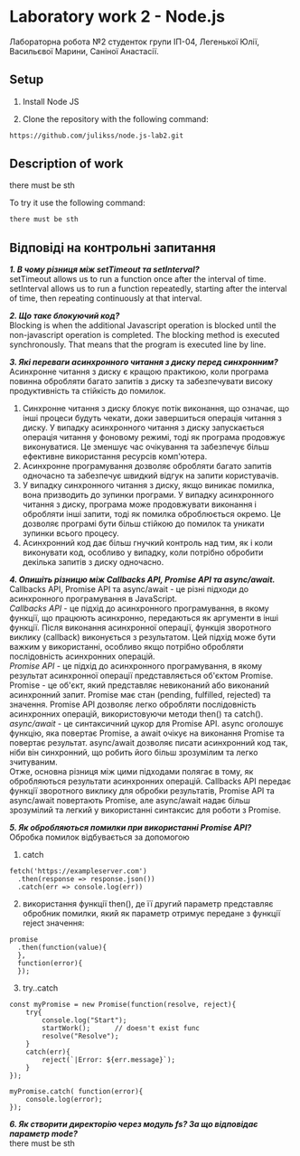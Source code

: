 # Laboratory work 2 - Node.js
Лабораторна робота №2 студенток групи ІП-04, Легенької Юлії, Васильєвої Марини, Саніної Анастасії.

## Setup
1. Install Node JS

2. Clone the repository with the following command:
```bash
https://github.com/julikss/node.js-lab2.git
```

## Description of work
there must be sth

To try it use the following command:
```bash
there must be sth
```


## Відповіді на контрольні запитання

***1. В чому різниця між setTimeout та setInterval?***
<br/>
setTimeout allows us to run a function once after the interval of time. setInterval allows us to run a function repeatedly, starting after the interval of time, then repeating continuously at that interval.

***2. Що таке блокуючий код?***
<br/>
Blocking is when the additional Javascript operation is blocked until the non-javascript operation is completed. The blocking method is executed synchronously. That means that the program is executed line by line.

***3. Які переваги асинхронного читання з диску перед синхронним?***
<br/>
Асинхронне читання з диску є кращою практикою, коли програма повинна обробляти багато запитів з диску та забезпечувати високу продуктивність та стійкість до помилок.
1. Синхронне читання з диску блокує потік виконання, що означає, що інші процеси будуть чекати, доки завершиться операція читання з диску. У випадку асинхронного читання з диску запускається операція читання у фоновому режимі, тоді як програма продовжує виконуватися. Це зменшує час очікування та забезпечує більш ефективне використання ресурсів комп'ютера.
2. Асинхронне програмування дозволяє обробляти багато запитів одночасно та забезпечує швидкий відгук на запити користувачів.
3. У випадку синхронного читання з диску, якщо виникає помилка, вона призводить до зупинки програми. У випадку асинхронного читання з диску, програма може продовжувати виконання і обробляти інші запити, тоді як помилка оброблюється окремо. Це дозволяє програмі бути більш стійкою до помилок та уникати зупинки всього процесу.
4. Асинхронний код дає більш гнучкий контроль над тим, як і коли виконувати код, особливо у випадку, коли потрібно обробити декілька запитів з диску одночасно.

***4. Опишіть різницю між Callbacks API, Promise API та async/await.***
<br/>
Callbacks API, Promise API та async/await - це різні підходи до асинхронного програмування в JavaScript.
<br/>*Callbacks API* - це підхід до асинхронного програмування, в якому функції, що працюють асинхронно, передаються як аргументи в інші функції. Після виконання асинхронної операції, функція зворотного виклику (callback) виконується з результатом. Цей підхід може бути важким у використанні, особливо якщо потрібно обробляти послідовність асинхронних операцій.
<br/>*Promise API* - це підхід до асинхронного програмування, в якому результат асинхронної операції представляється об'єктом Promise. Promise - це об'єкт, який представляє невиконаний або виконаний асинхронний запит. Promise має стан (pending, fulfilled, rejected) та значення. Promise API дозволяє легко обробляти послідовність асинхронних операцій, використовуючи методи then() та catch().
<br/>*async/await* - це синтаксичний цукор для Promise API. async оголошує функцію, яка повертає Promise, а await очікує на виконання Promise та повертає результат. async/await дозволяє писати асинхронний код так, ніби він синхронний, що робить його більш зрозумілим та легко зчитуваним.
<br/>Отже, основна різниця між цими підходами полягає в тому, як обробляються результати асинхронних операцій. Callbacks API передає функції зворотного виклику для обробки результатів, Promise API та async/await повертають Promise, але async/await надає більш зрозумілий та легкий у використанні синтаксис для роботи з Promise.

***5. Як обробляються помилки при використанні Promise API?***
<br/>
Обробка помилок відбувається за допомогою
1. catch
```
fetch('https://exampleserver.com')
  .then(response => response.json())
  .catch(err => console.log(err)) 
```
2. використання функції then(), де її другий параметр представляє обробник помилки, який як параметр отримує передане з функції reject значення:
```
promise
  .then(function(value){
  },
  function(error){
  });
```
3. try..catch
```
const myPromise = new Promise(function(resolve, reject){
    try{
        console.log("Start");
        startWork();      // doesn't exist func
        resolve("Resolve");
    }
    catch(err){
        reject(`|Error: ${err.message}`);
    }
});

myPromise.catch( function(error){
    console.log(error);
});
```

***6. Як створити директорію через модуль fs? За що відповідає параметр mode?***
<br/>
there must be sth

